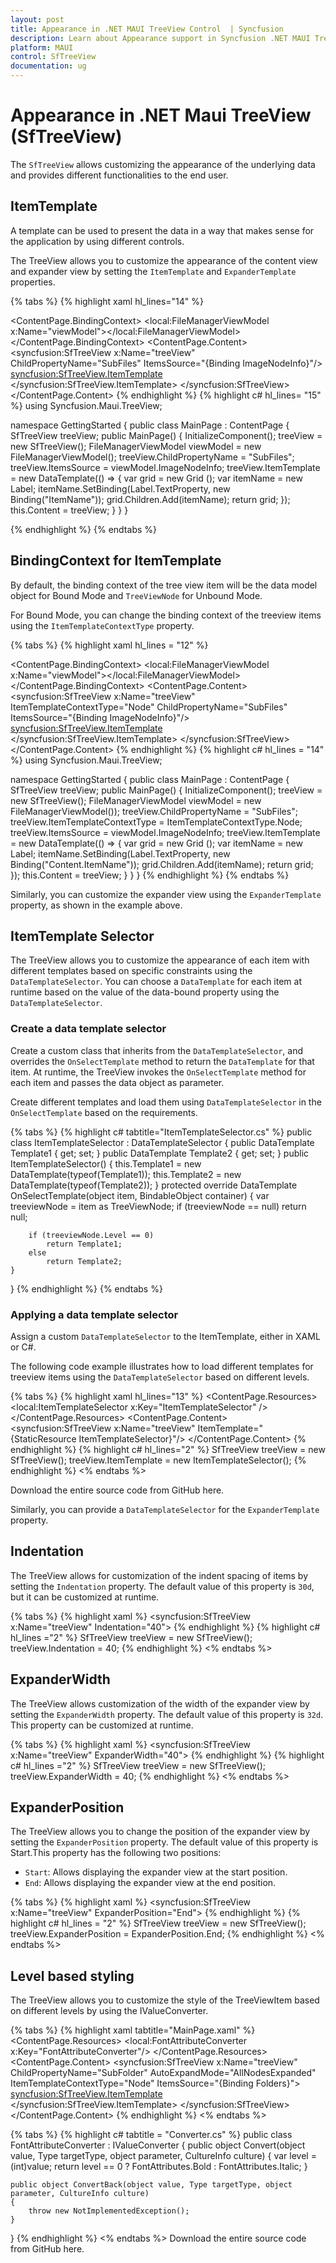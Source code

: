 ```yaml
---
layout: post
title: Appearance in .NET MAUI TreeView Control  | Syncfusion
description: Learn about Appearance support in Syncfusion .NET MAUI TreeView (SfTreeView) Control and more details.
platform: MAUI
control: SfTreeView
documentation: ug
---
```


# Appearance in .NET Maui TreeView (SfTreeView)

The `SfTreeView` allows customizing the appearance of the underlying data and provides different functionalities to the end user.

## ItemTemplate
 
A template can be used to present the data in a way that makes sense for the application by using different controls.

The TreeView allows you to customize the appearance of the content view and expander view by setting the `ItemTemplate` and `ExpanderTemplate` properties.

{% tabs %}
{% highlight xaml hl_lines="14" %}
<?xml version="1.0" encoding="utf-8" ?>
<ContentPage xmlns="http://schemas.microsoft.com/dotnet/2021/maui"
             xmlns:x="http://schemas.microsoft.com/winfx/2009/xaml"
             xmlns:syncfusion="clr-namespace:Syncfusion.Maui.TreeView;assembly=Syncfusion.Maui.TreeView"
             xmlns:local="clr-namespace:GettingStarted;assembly=GettingStarted"
             x:Class="GettingStarted.MainPage">
    <ContentPage.BindingContext>
       <local:FileManagerViewModel x:Name="viewModel"></local:FileManagerViewModel>
    </ContentPage.BindingContext>
    <ContentPage.Content>
       <syncfusion:SfTreeView x:Name="treeView"
                              ChildPropertyName="SubFiles"
                              ItemsSource="{Binding ImageNodeInfo}"/>
             <syncfusion:SfTreeView.ItemTemplate>
                <DataTemplate>
                    <Grid Padding="5,0,0,0">
                        <Label Text="{Binding ItemName}" 
                               VerticalTextAlignment="Center"/>
                   </Grid>
                </DataTemplate>
            </syncfusion:SfTreeView.ItemTemplate>
       </syncfusion:SfTreeView>
    </ContentPage.Content>
</ContentPage>
{% endhighlight %}
{% highlight c#  hl_lines= "15" %}
using Syncfusion.Maui.TreeView;

namespace GettingStarted
{
    public class MainPage : ContentPage
    {
        SfTreeView treeView;
        public MainPage()
        {
            InitializeComponent();
            treeView = new SfTreeView();
            FileManagerViewModel viewModel = new FileManagerViewModel();
            treeView.ChildPropertyName = "SubFiles";
            treeView.ItemsSource = viewModel.ImageNodeInfo; 
            treeView.ItemTemplate = new DataTemplate(() => {
                var grid = new Grid ();
                var itemName = new Label;
                itemName.SetBinding(Label.TextProperty, new Binding("ItemName"));
                grid.Children.Add(itemName);
                return grid;
            });
            this.Content = treeView;
        }
    }
}

{% endhighlight %}
{% endtabs %}

## BindingContext for ItemTemplate

By default, the binding context of the tree view item will be the data model object for Bound Mode and `TreeViewNode` for Unbound Mode.

For Bound Mode, you can change the binding context of the treeview items using the `ItemTemplateContextType` property.

{% tabs %}
{% highlight xaml hl_lines = "12" %}
<?xml version="1.0" encoding="utf-8" ?>
<ContentPage xmlns="http://schemas.microsoft.com/dotnet/2021/maui"
             xmlns:x="http://schemas.microsoft.com/winfx/2009/xaml"
             xmlns:syncfusion="clr-namespace:Syncfusion.Maui.TreeView;assembly=Syncfusion.Maui.TreeView"
             xmlns:local="clr-namespace:GettingStarted;assembly=GettingStarted"
             x:Class="GettingStarted.MainPage">
    <ContentPage.BindingContext>
       <local:FileManagerViewModel x:Name="viewModel"></local:FileManagerViewModel>
    </ContentPage.BindingContext>
    <ContentPage.Content>
       <syncfusion:SfTreeView x:Name="treeView"
                              ItemTemplateContextType="Node"
                              ChildPropertyName="SubFiles"
                              ItemsSource="{Binding ImageNodeInfo}"/>
             <syncfusion:SfTreeView.ItemTemplate>
                <DataTemplate>
                    <Grid Padding="5,0,0,0">
                        <Label Text="{Binding Content.ItemName}" 
                               VerticalTextAlignment="Center"/>
                   </Grid>
                </DataTemplate>
            </syncfusion:SfTreeView.ItemTemplate>
       </syncfusion:SfTreeView>
    </ContentPage.Content>
</ContentPage>
{% endhighlight %}
{% highlight c# hl_lines = "14" %}
using Syncfusion.Maui.TreeView;

namespace GettingStarted
{
    public class MainPage : ContentPage
    {
        SfTreeView treeView;
        public MainPage()
        {
            InitializeComponent();
            treeView = new SfTreeView();
            FileManagerViewModel viewModel = new FileManagerViewModel());
            treeView.ChildPropertyName = "SubFiles";
            treeView.ItemTemplateContextType = ItemTemplateContextType.Node;
            treeView.ItemsSource = viewModel.ImageNodeInfo; 
            treeView.ItemTemplate = new DataTemplate(() => {
                var grid = new Grid ();
                var itemName = new Label;
                itemName.SetBinding(Label.TextProperty, new Binding("Content.ItemName"));
                grid.Children.Add(itemName);
                return grid;
            });
            this.Content = treeView;
        }
    }
}
{% endhighlight %}
{% endtabs %}

Similarly, you can customize the expander view using the `ExpanderTemplate` property, as shown in the example above.

## ItemTemplate Selector

The TreeView allows you to customize the appearance of each item with different templates based on specific constraints using the `DataTemplateSelector`. You can choose a `DataTemplate` for each item at runtime based on the value of the data-bound property using the `DataTemplateSelector`.

### Create a data template selector

Create a custom class that inherits from the `DataTemplateSelector`, and overrides the `OnSelectTemplate` method to return the `DataTemplate` for that item. At runtime, the TreeView invokes the `OnSelectTemplate` method for each item and passes the data object as parameter.

Create different templates and load them using `DataTemplateSelector` in the `OnSelectTemplate` based on the requirements.

{% tabs %}
{% highlight c# tabtitle="ItemTemplateSelector.cs" %}
public class ItemTemplateSelector : DataTemplateSelector
{
    public DataTemplate Template1 { get; set; }
    public DataTemplate Template2 { get; set; }
    public ItemTemplateSelector()
    {
        this.Template1 = new DataTemplate(typeof(Template1));
        this.Template2 = new DataTemplate(typeof(Template2));
    }
    protected override DataTemplate OnSelectTemplate(object item, BindableObject container)
    {
        var treeviewNode = item as TreeViewNode;
        if (treeviewNode == null)
            return null;

        if (treeviewNode.Level == 0)
            return Template1;
        else
            return Template2;
    }
}
{% endhighlight %}
{% endtabs %}

### Applying a data template selector

Assign a custom `DataTemplateSelector` to the ItemTemplate, either in XAML or C#.

The following code example illustrates how to load different templates for treeview items using the `DataTemplateSelector` based on different levels.

{% tabs %}
{% highlight xaml hl_lines="13" %}
<ContentPage  xmlns="http://schemas.microsoft.com/dotnet/2021/maui"
             xmlns:x="http://schemas.microsoft.com/winfx/2009/xaml"
             xmlns:syncfusion="clr-namespace:Syncfusion.Maui.TreeView;assembly=Syncfusion.Maui.TreeView"
             xmlns:local="clr-namespace:GettingStarted;assembly=GettingStarted"
             x:Class="GettingStarted.MainPage">
  <ContentPage.Resources>
    <ResourceDictionary>
      <local:ItemTemplateSelector x:Key="ItemTemplateSelector" />
    </ResourceDictionary>
  </ContentPage.Resources>
     <ContentPage.Content>
        <syncfusion:SfTreeView x:Name="treeView" 
                               ItemTemplate="{StaticResource ItemTemplateSelector}"/>
    </ContentPage.Content>
</ContentPage>
{% endhighlight %}
{% highlight c# hl_lines="2" %}
SfTreeView treeView = new SfTreeView();
treeView.ItemTemplate = new ItemTemplateSelector();
{% endhighlight %}
<% endtabs %>

Download the entire source code from GitHub here.

Similarly, you can provide a `DataTemplateSelector` for the `ExpanderTemplate` property.

## Indentation

The TreeView allows for customization of the indent spacing of items by setting the `Indentation` property. The default value of this property is `30d`, but it can be customized at runtime.

{% tabs %}
{% highlight xaml %}
<syncfusion:SfTreeView x:Name="treeView" Indentation="40">
{% endhighlight %}
{% highlight c# hl_lines ="2" %}
SfTreeView treeView = new SfTreeView();
treeView.Indentation = 40;
{% endhighlight %}
<% endtabs %>

## ExpanderWidth

The TreeView allows customization of the width of the expander view by setting the `ExpanderWidth` property. The default value of this property is `32d`. This property can be customized at runtime.

{% tabs %}
{% highlight xaml %}
<syncfusion:SfTreeView x:Name="treeView" ExpanderWidth="40">
{% endhighlight %}
{% highlight c# hl_lines ="2" %}
SfTreeView treeView = new SfTreeView();
treeView.ExpanderWidth = 40;
{% endhighlight %}
<% endtabs %>

## ExpanderPosition

The TreeView allows you to change the position of the expander view by setting the `ExpanderPosition` property. The default value of this property is Start.This property has the following two positions:

* `Start`: Allows displaying the expander view at the start position.
* `End`: Allows displaying the expander view at the end position.

{% tabs %}
{% highlight xaml %}
<syncfusion:SfTreeView x:Name="treeView" ExpanderPosition="End">
{% endhighlight %}
{% highlight c# hl_lines = "2" %}
SfTreeView treeView = new SfTreeView();
treeView.ExpanderPosition = ExpanderPosition.End;
{% endhighlight %}
<% endtabs %>

## Level based styling

The TreeView allows you to customize the style of the TreeViewItem based on different levels by using the IValueConverter.

{% tabs %}
{% highlight xaml tabtitle="MainPage.xaml" %}
<ContentPage  xmlns="http://schemas.microsoft.com/dotnet/2021/maui"
             xmlns:x="http://schemas.microsoft.com/winfx/2009/xaml"
             xmlns:syncfusion="clr-namespace:Syncfusion.Maui.TreeView;assembly=Syncfusion.Maui.TreeView"
             xmlns:local="clr-namespace:GettingStarted;assembly=GettingStarted"
             x:Class="GettingStarted.MainPage">
<ContentPage.Resources>
    <ResourceDictionary>
        <local:FontAttributeConverter x:Key="FontAttributeConverter"/>
    </ResourceDictionary>
</ContentPage.Resources>
<ContentPage.Content>
    <syncfusion:SfTreeView x:Name="treeView"
                           ChildPropertyName="SubFolder"
                           AutoExpandMode="AllNodesExpanded"
                           ItemTemplateContextType="Node"
                           ItemsSource="{Binding Folders}">
        <syncfusion:SfTreeView.ItemTemplate>
            <DataTemplate>
                        <Label LineBreakMode="NoWrap"
                               Text="{Binding Content.FolderName}"
                               FontSize="Medium"
                               FontAttributes="{Binding Level,Converter={x:StaticResource FontAttributeConverter}}"/>
            </DataTemplate>
        </syncfusion:SfTreeView.ItemTemplate>
    </syncfusion:SfTreeView>
</ContentPage.Content>
</ContentPage>
{% endhighlight %}
<% endtabs %>

{% tabs %}
{% highlight c# tabtitle = "Converter.cs" %}
public class FontAttributeConverter : IValueConverter
{
    public object Convert(object value, Type targetType, object parameter, CultureInfo culture)
    {
        var level = (int)value;
        return level == 0 ? FontAttributes.Bold : FontAttributes.Italic;
    }

    public object ConvertBack(object value, Type targetType, object parameter, CultureInfo culture)
    {
        throw new NotImplementedException();
    }
}
{% endhighlight %}
<% endtabs %>
Download the entire source code from GitHub here.
